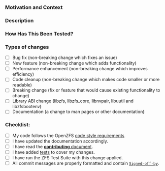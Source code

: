 <!--- Please fill out the following template, which will help other contributors review your Pull Request. -->

<!--- Provide a general summary of your changes in the Title above -->

<!---
Documentation on ZFS Buildbot options can be found at
https://openzfs.github.io/openzfs-docs/Developer%20Resources/Buildbot%20Options.html
-->

### Motivation and Context
<!--- Why is this change required? What problem does it solve? -->
<!--- If it fixes an open issue, please link to the issue here. -->

### Description
<!--- Describe your changes in detail -->

### How Has This Been Tested?
<!--- Please describe in detail how you tested your changes. -->
<!--- Include details of your testing environment, and the tests you ran to -->
<!--- see how your change affects other areas of the code, etc. -->
<!--- If your change is a performance enhancement, please provide benchmarks here. -->
<!--- Please think about using the draft PR feature if appropriate -->

### Types of changes
<!--- What types of changes does your code introduce? Put an `x` in all the boxes that apply: -->
- [ ] Bug fix (non-breaking change which fixes an issue)
- [ ] New feature (non-breaking change which adds functionality)
- [ ] Performance enhancement (non-breaking change which improves efficiency)
- [ ] Code cleanup (non-breaking change which makes code smaller or more readable)
- [ ] Breaking change (fix or feature that would cause existing functionality to change)
- [ ] Library ABI change (libzfs, libzfs\_core, libnvpair, libuutil and libzfsbootenv)
- [ ] Documentation (a change to man pages or other documentation)

### Checklist:
<!--- Go over all the following points, and put an `x` in all the boxes that apply. -->
<!--- If you're unsure about any of these, don't hesitate to ask. We're here to help! -->
- [ ] My code follows the OpenZFS [code style requirements](https://github.com/openzfs/zfs/blob/master/.github/CONTRIBUTING.md#coding-conventions).
- [ ] I have updated the documentation accordingly.
- [ ] I have read the [**contributing** document](https://github.com/openzfs/zfs/blob/master/.github/CONTRIBUTING.md).
- [ ] I have added [tests](https://github.com/openzfs/zfs/tree/master/tests) to cover my changes.
- [ ] I have run the ZFS Test Suite with this change applied.
- [ ] All commit messages are properly formatted and contain [`Signed-off-by`](https://github.com/openzfs/zfs/blob/master/.github/CONTRIBUTING.md#signed-off-by).
